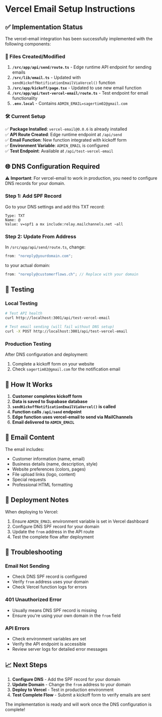 # Vercel Email Setup Instructions

## ✅ Implementation Status

The vercel-email integration has been successfully implemented with the following components:

### 📁 Files Created/Modified

1. **`/src/app/api/send/route.ts`** - Edge runtime API endpoint for sending emails
2. **`/src/lib/email.ts`** - Updated with `sendKickoffNotificationEmailViaVercel()` function
3. **`/src/app/kickoff/page.tsx`** - Updated to use new email function
4. **`/src/app/api/test-vercel-email/route.ts`** - Test endpoint for email functionality
5. **`.env.local`** - Contains `ADMIN_EMAIL=sagertim02@gmail.com`

### 🛠️ Current Setup

✅ **Package Installed**: `vercel-email@0.0.6` is already installed  
✅ **API Route Created**: Edge runtime endpoint at `/api/send`  
✅ **Email Function**: New function integrated with kickoff form  
✅ **Environment Variable**: `ADMIN_EMAIL` is configured  
✅ **Test Endpoint**: Available at `/api/test-vercel-email`

## 🌐 DNS Configuration Required

⚠️ **Important**: For vercel-email to work in production, you need to configure DNS records for your domain.

### Step 1: Add SPF Record

Go to your DNS settings and add this TXT record:

```
Type: TXT
Name: @
Value: v=spf1 a mx include:relay.mailchannels.net ~all
```

### Step 2: Update From Address

In `/src/app/api/send/route.ts`, change:

```typescript
from: "noreply@yourdomain.com";
```

to your actual domain:

```typescript
from: "noreply@customerflows.ch"; // Replace with your domain
```

## 🧪 Testing

### Local Testing

```bash
# Test API health
curl http://localhost:3001/api/test-vercel-email

# Test email sending (will fail without DNS setup)
curl -X POST http://localhost:3001/api/test-vercel-email
```

### Production Testing

After DNS configuration and deployment:

1. Complete a kickoff form on your website
2. Check `sagertim02@gmail.com` for the notification email

## 🔄 How It Works

1. **Customer completes kickoff form**
2. **Data is saved to Supabase database**
3. **`sendKickoffNotificationEmailViaVercel()` is called**
4. **Function calls `/api/send` endpoint**
5. **Edge function uses vercel-email to send via MailChannels**
6. **Email delivered to `ADMIN_EMAIL`**

## 📧 Email Content

The email includes:

- Customer information (name, email)
- Business details (name, description, style)
- Website preferences (colors, pages)
- File upload links (logo, content)
- Special requests
- Professional HTML formatting

## 🚀 Deployment Notes

When deploying to Vercel:

1. Ensure `ADMIN_EMAIL` environment variable is set in Vercel dashboard
2. Configure DNS SPF record for your domain
3. Update the `from` address in the API route
4. Test the complete flow after deployment

## 🔧 Troubleshooting

### Email Not Sending

- Check DNS SPF record is configured
- Verify `from` address uses your domain
- Check Vercel function logs for errors

### 401 Unauthorized Error

- Usually means DNS SPF record is missing
- Ensure you're using your own domain in the `from` field

### API Errors

- Check environment variables are set
- Verify the API endpoint is accessible
- Review server logs for detailed error messages

## 📈 Next Steps

1. **Configure DNS** - Add the SPF record for your domain
2. **Update Domain** - Change the `from` address to your domain
3. **Deploy to Vercel** - Test in production environment
4. **Test Complete Flow** - Submit a kickoff form to verify emails are sent

The implementation is ready and will work once the DNS configuration is complete!
